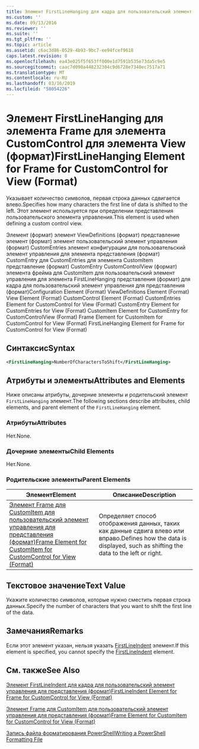 ```yaml
---
title: Элемент FirstLineHanging для кадра для пользовательский элемент управления для представления (формат) | Документация Майкрософт
ms.custom: ''
ms.date: 09/13/2016
ms.reviewer: ''
ms.suite: ''
ms.tgt_pltfrm: ''
ms.topic: article
ms.assetid: c6ac3d86-0529-4b93-9bc7-ee94fcef9618
caps.latest.revision: 8
ms.openlocfilehash: ea43e025f5f653ff000e1d7591b535e73da5c9e5
ms.sourcegitcommit: caac7d098a448232304c9d6728e7340ec7517a71
ms.translationtype: MT
ms.contentlocale: ru-RU
ms.lasthandoff: 03/16/2019
ms.locfileid: "58054226"
---
```

# <a name="firstlinehanging-element-for-frame-for-customcontrol-for-view-format"></a><span data-ttu-id="9f468-102">Элемент FirstLineHanging для элемента Frame для элемента CustomControl для элемента View (формат)</span><span class="sxs-lookup"><span data-stu-id="9f468-102">FirstLineHanging Element for Frame for CustomControl for View (Format)</span></span>

<span data-ttu-id="9f468-103">Указывает количество символов, первая строка данных сдвигается влево.</span><span class="sxs-lookup"><span data-stu-id="9f468-103">Specifies how many characters the first line of data is shifted to the left.</span></span> <span data-ttu-id="9f468-104">Этот элемент используется при определении представления пользовательского элемента управления.</span><span class="sxs-lookup"><span data-stu-id="9f468-104">This element is used when defining a custom control view.</span></span>

<span data-ttu-id="9f468-105">Элемент (формат) элемент ViewDefinitions (формат) представление элемент (формат) элемент пользовательский элемент управления (формат) CustomEntries элемент конфигурации для пользовательский элемент управления для элемента представления (формат) CustomEntry для CustomEntries для элемента CustomItem представление (формат) CustomEntry CustomControlView (формат) элемента фрейма для CustomItem для пользовательский элемент управления для элемента FirstLineHanging представления (формат) для кадра для пользовательский элемент управления для представления (формат)</span><span class="sxs-lookup"><span data-stu-id="9f468-105">Configuration Element (Format) ViewDefinitions Element (Format) View Element (Format) CustomControl Element (Format) CustomEntries Element for CustomControl for View (Format) CustomEntry Element for CustomEntries for View (Format) CustomItem Element for CustomEntry for CustomControlView (Format) Frame Element for CustomItem for CustomControl for View (Format) FirstLineHanging Element for Frame for CustomControl for View (Format)</span></span>

## <a name="syntax"></a><span data-ttu-id="9f468-106">Синтаксис</span><span class="sxs-lookup"><span data-stu-id="9f468-106">Syntax</span></span>

```xml
<FirstLineHanging>NumberOfCharactersToShift</FirstLineHanging>
```

## <a name="attributes-and-elements"></a><span data-ttu-id="9f468-107">Атрибуты и элементы</span><span class="sxs-lookup"><span data-stu-id="9f468-107">Attributes and Elements</span></span>

<span data-ttu-id="9f468-108">Ниже описаны атрибуты, дочерние элементы и родительский элемент `FirstLineHanging` элемент.</span><span class="sxs-lookup"><span data-stu-id="9f468-108">The following sections describe attributes, child elements, and parent element of the `FirstLineHanging` element.</span></span>

### <a name="attributes"></a><span data-ttu-id="9f468-109">Атрибуты</span><span class="sxs-lookup"><span data-stu-id="9f468-109">Attributes</span></span>

<span data-ttu-id="9f468-110">Нет.</span><span class="sxs-lookup"><span data-stu-id="9f468-110">None.</span></span>

### <a name="child-elements"></a><span data-ttu-id="9f468-111">Дочерние элементы</span><span class="sxs-lookup"><span data-stu-id="9f468-111">Child Elements</span></span>

<span data-ttu-id="9f468-112">Нет.</span><span class="sxs-lookup"><span data-stu-id="9f468-112">None.</span></span>

### <a name="parent-elements"></a><span data-ttu-id="9f468-113">Родительские элементы</span><span class="sxs-lookup"><span data-stu-id="9f468-113">Parent Elements</span></span>

|<span data-ttu-id="9f468-114">Элемент</span><span class="sxs-lookup"><span data-stu-id="9f468-114">Element</span></span>|<span data-ttu-id="9f468-115">Описание</span><span class="sxs-lookup"><span data-stu-id="9f468-115">Description</span></span>|
|-------------|-----------------|
|[<span data-ttu-id="9f468-116">Элемент Frame для CustomItem для пользовательский элемент управления для представления (формат)</span><span class="sxs-lookup"><span data-stu-id="9f468-116">Frame Element for CustomItem for CustomControl for View (Format)</span></span>](./frame-element-for-customitem-for-customcontrol-for-view-format.md)|<span data-ttu-id="9f468-117">Определяет способ отображения данных, таких как данные сдвига влево или вправо.</span><span class="sxs-lookup"><span data-stu-id="9f468-117">Defines how the data is displayed, such as shifting the data to the left or right.</span></span>|

## <a name="text-value"></a><span data-ttu-id="9f468-118">Текстовое значение</span><span class="sxs-lookup"><span data-stu-id="9f468-118">Text Value</span></span>

<span data-ttu-id="9f468-119">Укажите количество символов, которые нужно сместить первая строка данных.</span><span class="sxs-lookup"><span data-stu-id="9f468-119">Specify the number of characters that you want to shift the first line of the data.</span></span>

## <a name="remarks"></a><span data-ttu-id="9f468-120">Замечания</span><span class="sxs-lookup"><span data-stu-id="9f468-120">Remarks</span></span>

<span data-ttu-id="9f468-121">Если этот элемент указан, нельзя указать [FirstLineIndent](./firstlineindent-element-for-frame-for-customcontrol-for-view-format.md) элемент.</span><span class="sxs-lookup"><span data-stu-id="9f468-121">If this element is specified, you cannot specify the [FirstLineIndent](./firstlineindent-element-for-frame-for-customcontrol-for-view-format.md) element.</span></span>

## <a name="see-also"></a><span data-ttu-id="9f468-122">См. также</span><span class="sxs-lookup"><span data-stu-id="9f468-122">See Also</span></span>

[<span data-ttu-id="9f468-123">Элемент FirstLineIndent для кадра для пользовательский элемент управления для представления (формат)</span><span class="sxs-lookup"><span data-stu-id="9f468-123">FirstLineIndent Element for Frame for CustomControl for View (Format)</span></span>](./firstlineindent-element-for-frame-for-customcontrol-for-view-format.md)

[<span data-ttu-id="9f468-124">Элемент Frame для CustomItem для пользовательский элемент управления для представления (формат)</span><span class="sxs-lookup"><span data-stu-id="9f468-124">Frame Element for CustomItem for CustomControl for View (Format)</span></span>](./frame-element-for-customitem-for-customcontrol-for-view-format.md)

[<span data-ttu-id="9f468-125">Запись файла форматирования PowerShell</span><span class="sxs-lookup"><span data-stu-id="9f468-125">Writing a PowerShell Formatting File</span></span>](./writing-a-powershell-formatting-file.md)
